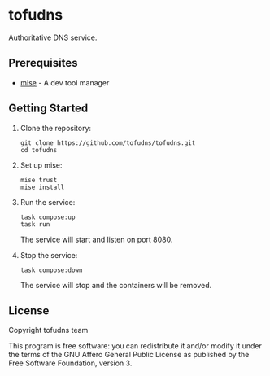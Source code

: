 # tofudns

Authoritative DNS service.

## Prerequisites

- [mise](https://mise.jdx.dev/) - A dev tool manager

## Getting Started

1. Clone the repository:
   ```
   git clone https://github.com/tofudns/tofudns.git
   cd tofudns
   ```

2. Set up mise:
   ```
   mise trust
   mise install
   ```

3. Run the service:
   ```
   task compose:up
   task run
   ```
   The service will start and listen on port 8080.

4. Stop the service:
   ```
   task compose:down
   ```
   The service will stop and the containers will be removed.

## License

Copyright tofudns team

This program is free software: you can redistribute it and/or modify it under the terms
of the GNU Affero General Public License as published by the Free Software Foundation,
version 3.
